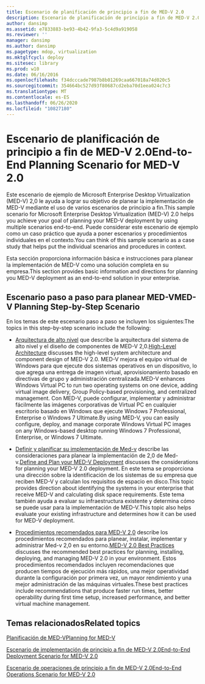 ```yaml
---
title: Escenario de planificación de principio a fin de MED-V 2.0
description: Escenario de planificación de principio a fin de MED-V 2.0
author: dansimp
ms.assetid: e7833883-be93-4b42-9fa3-5c4d9a919058
ms.reviewer: ''
manager: dansimp
ms.author: dansimp
ms.pagetype: mdop, virtualization
ms.mktglfcycl: deploy
ms.sitesec: library
ms.prod: w10
ms.date: 06/16/2016
ms.openlocfilehash: f34dcccade7987b8b01269caa667018a74d020c5
ms.sourcegitcommit: 354664bc527d93f80687cd2eba70d1eea024c7c3
ms.translationtype: MT
ms.contentlocale: es-ES
ms.lasthandoff: 06/26/2020
ms.locfileid: "10827180"
---
```

# <span data-ttu-id="f3848-103">Escenario de planificación de principio a fin de MED-V 2.0</span><span class="sxs-lookup"><span data-stu-id="f3848-103">End-to-End Planning Scenario for MED-V 2.0</span></span>


<span data-ttu-id="f3848-104">Este escenario de ejemplo de Microsoft Enterprise Desktop Virtualization (MED-V) 2,0 le ayuda a lograr su objetivo de planear la implementación de MED-V mediante el uso de varios escenarios de principio a fin.</span><span class="sxs-lookup"><span data-stu-id="f3848-104">This sample scenario for Microsoft Enterprise Desktop Virtualization (MED-V) 2.0 helps you achieve your goal of planning your MED-V deployment by using multiple scenarios end-to-end.</span></span> <span data-ttu-id="f3848-105">Puede considerar este escenario de ejemplo como un caso práctico que ayuda a poner escenarios y procedimientos individuales en el contexto.</span><span class="sxs-lookup"><span data-stu-id="f3848-105">You can think of this sample scenario as a case study that helps put the individual scenarios and procedures in context.</span></span>

<span data-ttu-id="f3848-106">Esta sección proporciona información básica e instrucciones para planear la implementación de MED-V como una solución completa en su empresa.</span><span class="sxs-lookup"><span data-stu-id="f3848-106">This section provides basic information and directions for planning you MED-V deployment as an end-to-end solution in your enterprise.</span></span>

## <span data-ttu-id="f3848-107">Escenario paso a paso para planear MED-V</span><span class="sxs-lookup"><span data-stu-id="f3848-107">MED-V Planning Step-by-Step Scenario</span></span>


<span data-ttu-id="f3848-108">En los temas de este escenario paso a paso se incluyen los siguientes:</span><span class="sxs-lookup"><span data-stu-id="f3848-108">The topics in this step-by-step scenario include the following:</span></span>

-   <span data-ttu-id="f3848-109">[Arquitectura de alto nivel](high-level-architecturemedv2.md) que describe la arquitectura del sistema de alto nivel y el diseño de componentes de MED-V 2,0.</span><span class="sxs-lookup"><span data-stu-id="f3848-109">[High-Level Architecture](high-level-architecturemedv2.md) discusses the high-level system architecture and component design of MED-V 2.0.</span></span> <span data-ttu-id="f3848-110">MED-V mejora el equipo virtual de Windows para que ejecute dos sistemas operativos en un dispositivo, lo que agrega una entrega de imagen virtual, aprovisionamiento basado en directivas de grupo y administración centralizada.</span><span class="sxs-lookup"><span data-stu-id="f3848-110">MED-V enhances Windows Virtual PC to run two operating systems on one device, adding virtual image delivery, Group Policy-based provisioning, and centralized management.</span></span> <span data-ttu-id="f3848-111">Con MED-V, puede configurar, implementar y administrar fácilmente las imágenes corporativas de Virtual PC en cualquier escritorio basado en Windows que ejecute Windows 7 Professional, Enterprise o Windows 7 Ultimate.</span><span class="sxs-lookup"><span data-stu-id="f3848-111">By using MED-V, you can easily configure, deploy, and manage corporate Windows Virtual PC images on any Windows-based desktop running Windows 7 Professional, Enterprise, or Windows 7 Ultimate.</span></span>

-   <span data-ttu-id="f3848-112">[Definir y planificar su implementación de Med-v](define-and-plan-your-med-v-deployment.md) describe las consideraciones para planear la implementación de 2,0 de Med-v.</span><span class="sxs-lookup"><span data-stu-id="f3848-112">[Define and Plan your MED-V Deployment](define-and-plan-your-med-v-deployment.md) discusses the considerations for planning your MED-V 2.0 deployment.</span></span> <span data-ttu-id="f3848-113">En este tema se proporciona una dirección sobre la identificación de los sistemas de su empresa que reciben MED-V y calculan los requisitos de espacio en disco.</span><span class="sxs-lookup"><span data-stu-id="f3848-113">This topic provides direction about identifying the systems in your enterprise that receive MED-V and calculating disk space requirements.</span></span> <span data-ttu-id="f3848-114">Este tema también ayuda a evaluar su infraestructura existente y determina cómo se puede usar para la implementación de MED-V.</span><span class="sxs-lookup"><span data-stu-id="f3848-114">This topic also helps evaluate your existing infrastructure and determines how it can be used for MED-V deployment.</span></span>

-   <span data-ttu-id="f3848-115">[Procedimientos recomendados para MED-V 2,0](med-v-20-best-practices.md) describe los procedimientos recomendados para planear, instalar, implementar y administrar Med-v 2,0 en su entorno.</span><span class="sxs-lookup"><span data-stu-id="f3848-115">[MED-V 2.0 Best Practices](med-v-20-best-practices.md) discusses the recommended best practices for planning, installing, deploying, and managing MED-V 2.0 in your environment.</span></span> <span data-ttu-id="f3848-116">Estos procedimientos recomendados incluyen recomendaciones que producen tiempos de ejecución más rápidos, una mejor operatividad durante la configuración por primera vez, un mayor rendimiento y una mejor administración de las máquinas virtuales.</span><span class="sxs-lookup"><span data-stu-id="f3848-116">These best practices include recommendations that produce faster run times, better operability during first time setup, increased performance, and better virtual machine management.</span></span>

## <span data-ttu-id="f3848-117">Temas relacionados</span><span class="sxs-lookup"><span data-stu-id="f3848-117">Related topics</span></span>


[<span data-ttu-id="f3848-118">Planificación de MED-V</span><span class="sxs-lookup"><span data-stu-id="f3848-118">Planning for MED-V</span></span>](planning-for-med-v.md)

[<span data-ttu-id="f3848-119">Escenario de implementación de principio a fin de MED-V 2.0</span><span class="sxs-lookup"><span data-stu-id="f3848-119">End-to-End Deployment Scenario for MED-V 2.0</span></span>](end-to-end-deployment-scenario-for-med-v-20.md)

[<span data-ttu-id="f3848-120">Escenario de operaciones de principio a fin de MED-V 2.0</span><span class="sxs-lookup"><span data-stu-id="f3848-120">End-to-End Operations Scenario for MED-V 2.0</span></span>](end-to-end-operations-scenario-for-med-v-20.md)

 

 





